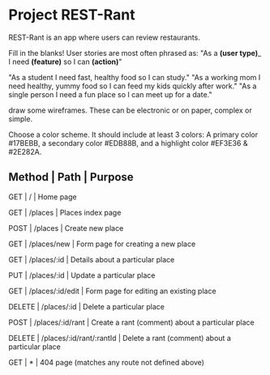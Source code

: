 # Project REST-Rant
REST-Rant is an app where users can review restaurants.

Fill in the blanks! User stories are most often phrased as: "As a ____(user type)_____ I need ____(feature)____ so I can ____(action)____"

"As a student I need fast, healthy food so I can study."
"As a working mom I need healthy, yummy food so I can feed my kids quickly after work."
"As a single person I need a fun place so I can meet up for a date."

draw some wireframes. These can be electronic or on paper, complex or simple.

Choose a color scheme. It should include at least 3 colors: A primary color #17BEBB, a secondary color #EDB88B, and a highlight color #EF3E36 & #2E282A.

Method      |        Path               |      Purpose
------------------------------------------------------------------------------
GET         |       /                   |     Home page

GET         |   /places                 |     Places index page

POST        |   /places                 |     Create new place

GET         |   /places/new             |     Form page for creating a new place

GET         |   /places/:id             |     Details about a particular place

PUT         | /places/:id               |     Update a particular place

GET         | /places/:id/edit          |     Form page for editing an existing place

DELETE      |  /places/:id              |     Delete a particular place

POST        | /places/:id/rant          |     Create a rant (comment) about a particular place

DELETE      | /places/:id/rant/:rantId  |     Delete a rant (comment) about a particular place

GET         |           *               |     404 page (matches any route not defined above)

